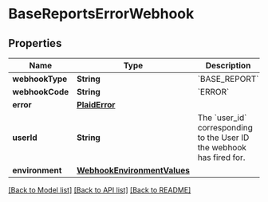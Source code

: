 # BaseReportsErrorWebhook

## Properties
Name | Type | Description | Notes
------------ | ------------- | ------------- | -------------
**webhookType** | **String** | &#x60;BASE_REPORT&#x60; | 
**webhookCode** | **String** | &#x60;ERROR&#x60; | 
**error** | [**PlaidError**](PlaidError.md) |  | 
**userId** | **String** | The &#x60;user_id&#x60; corresponding to the User ID the webhook has fired for. | 
**environment** | [**WebhookEnvironmentValues**](WebhookEnvironmentValues.md) |  | 

[[Back to Model list]](../README.md#documentation-for-models) [[Back to API list]](../README.md#documentation-for-api-endpoints) [[Back to README]](../README.md)


